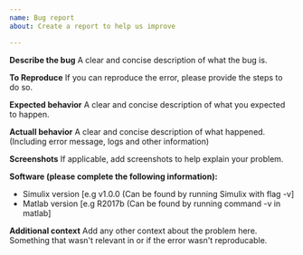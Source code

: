 ```yaml
---
name: Bug report
about: Create a report to help us improve

---
```


**Describe the bug**
A clear and concise description of what the bug is.

**To Reproduce**
If you can reproduce the error, please provide the steps to do so.

**Expected behavior**
A clear and concise description of what you expected to happen.

**Actuall behavior**
A clear and concise description of what happened. (Including error message, logs and other information)

**Screenshots**
If applicable, add screenshots to help explain your problem.

**Software (please complete the following information):**
 - Simulix version [e.g v1.0.0 (Can be found by running Simulix with flag -v]
 - Matlab version [e.g R2017b (Can be found by running command -v in matlab]

**Additional context**
Add any other context about the problem here. Something that wasn't relevant in or if the error wasn't reproducable.
